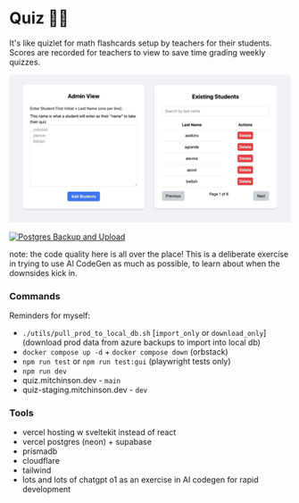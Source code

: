 # Quiz 📓📝

It's like quizlet for math flashcards setup by teachers for their students.
Scores are recorded for teachers to view to save time grading weekly quizzes.

![](/docs/screenshot1.jpg)

[![Postgres Backup and Upload](https://github.com/bmitchinson/quiz/actions/workflows/pg_backup.yaml/badge.svg)](https://github.com/bmitchinson/quiz/actions/workflows/pg_backup.yaml)

note: the code quality here is all over the place! This is a deliberate exercise
in trying to use AI CodeGen as much as possible, to learn about when the downsides
kick in.

### Commands

Reminders for myself:

- `./utils/pull_prod_to_local_db.sh` [`import_only` or `download_only`] (download prod data from azure backups to import into local db)
- `docker compose up -d` + `docker compose down` (orbstack)
- `npm run test` or `npm run test:gui` (playwright tests only)
- `npm run dev`
- quiz.mitchinson.dev - `main`
- quiz-staging.mitchinson.dev - `dev`

### Tools

- vercel hosting w sveltekit instead of react
- vercel postgres (neon) + supabase
- prismadb
- cloudflare
- tailwind
- lots and lots of chatgpt o1 as an exercise in AI codegen for rapid
  development
